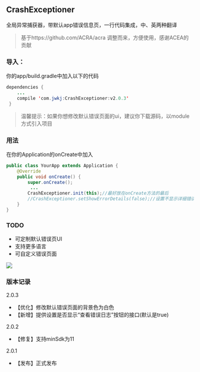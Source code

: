 ## CrashExceptioner

全局异常捕获器，带默认app错误信息页，一行代码集成，中、英两种翻译

>基于https://github.com/ACRA/acra 调整而来，方便使用，感谢ACEA的贡献

### 导入：
你的app/build.gradle中加入以下的代码
```java
dependencies {
    ...
    compile 'com.jwkj:CrashExceptioner:v2.0.3'
 }
```

>温馨提示：如果你想修改默认错误页面的ui，建议你下载源码，以module方式引入项目

### 用法
在你的Application的onCreate中加入

```java
public class YourApp extends Application {
    @Override
    public void onCreate() {
        super.onCreate();
         ...
        CrashExceptioner.init(this);//最好放在onCreate方法的最后
        //CrashExceptioner.setShowErrorDetails(false);//设置不显示详细错误按钮，默认为true
    }
}
```
### TODO
- 可定制默认错误页UI
- 支持更多语言
- 可自定义错误页面

![](https://github.com/huangdali/CrashExcptioner/blob/master/crash.gif)

### 版本记录
2.0.3
- 【优化】修改默认错误页面的背景色为白色
- 【新增】提供设置是否显示“查看错误日志”按钮的接口(默认是true)

2.0.2
- 【修复】支持minSdk为11

2.0.1
- 【发布】正式发布
